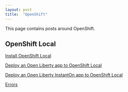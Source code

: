 ```yaml
---
layout: post
title:  "OpenShift"
---
```


This page contains posts around OpenShift.

## OpenShift Local

[Install OpenShift Local](../_posts/2024-03-13-installOpenShiftLocal.md)

[Deploy an Open Liberty app to OpenShift Local](../_posts/2024-07-10-deploy-an-open-liberty-app-to-openshift-local.md)

[Deploy an Open Liberty InstantOn app to OpenShift Local](../_posts/2024-08-18-deploy-an-open-liberty-instanton-app-to-openshift-local.md)

[Errors](../_posts/2024-07-15-openshift-problems.md)
